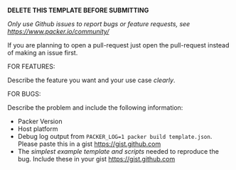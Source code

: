 **DELETE THIS TEMPLATE BEFORE SUBMITTING**

_Only use Github issues to report bugs or feature requests, see https://www.packer.io/community/_

If you are planning to open a pull-request just open the pull-request instead of making an issue first.

FOR FEATURES:

Describe the feature you want and your use case _clearly_.

FOR BUGS:

Describe the problem and include the following information:

- Packer Version
- Host platform
- Debug log output from `PACKER_LOG=1 packer build template.json`.
  Please paste this in a gist https://gist.github.com
- The _simplest example template and scripts_ needed to reproduce the bug.
  Include these in your gist https://gist.github.com
